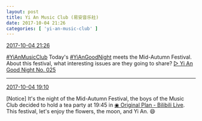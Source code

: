 ```yaml
---
layout: post
title: Yi An Music Club (易安音乐社)
date: 2017-10-04 21:26
categories: [ 'yi-an-music-club' ]
---
```


<div class="weibo-info">
  <a href="http://weibo.com/6094546964/FoR6zCCQC">2017-10-04 21:26</a>
</div>

[#YiAnMusicClub](http://weibo.com/p/100808beae2e3e05b17b64f63ebedca39f19b2/super_index) Today's [#YiAnGoodNight](http://weibo.com/p/10080892b104a59bff303ca883e7931b5b916e) meets the Mid-Autumn Festival. About this festival, what interesting issues are they going to share? [▷ Yi An Good Night No. 025](http://www.ximalaya.com/78339006/sound/53242270/)

<!-- more -->

---

<div class="weibo-info">
  <a href="http://weibo.com/6094546964/FoQdz6RBT">2017-10-04 19:10</a>
</div>

[Notice] It's the night of the Mid-Autumn Festival, the boys of the Music Club decided to hold a tea party at 19:45 in [◉ Original Plan - Bilibili Live](https://live.bilibili.com/3980290). This festival, let's enjoy the flowers, the moon, and Yi An. :smile:
